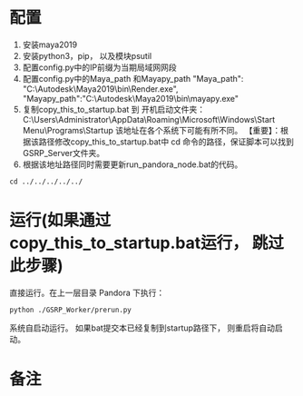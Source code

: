 # 配置
1. 安装maya2019
1. 安装python3，pip， 以及模块psutil
1. 配置config.py中的IP前缀为当期局域网网段
1. 配置config.py中的Maya_path 和Mayapy_path 
        "Maya_path": "C:\\Autodesk\\Maya2019\\bin\\Render.exe",
		"Mayapy_path":"C:\\Autodesk\\Maya2019\bin\\mayapy.exe"
1. 复制copy_this_to_startup.bat 到 开机启动文件夹： C:\Users\Administrator\AppData\Roaming\Microsoft\Windows\Start Menu\Programs\Startup
该地址在各个系统下可能有所不同。
【重要】：根据该路径修改copy_this_to_startup.bat中 cd 命令的路径，保证脚本可以找到GSRP_Server文件夹。
1. 根据该地址路径同时需要更新run_pandora_node.bat的代码。

```
cd ../../../../../
```

# 运行(如果通过copy_this_to_startup.bat运行， 跳过此步骤)
直接运行。在上一层目录 Pandora 下执行：
```
python ./GSRP_Worker/prerun.py
```
系统自启动运行。 如果bat提交本已经复制到startup路径下， 则重启将自动启动。

# 备注





